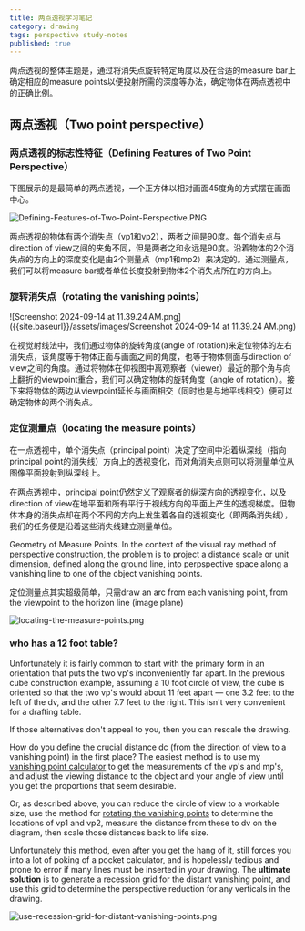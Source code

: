 ```yaml
---
title: 两点透视学习笔记
category: drawing
tags: perspective study-notes
published: true
---
```

两点透视的整体主题是，通过将消失点旋转特定角度以及在合适的measure bar上确定相应的measure points以便投射所需的深度等办法，确定物体在两点透视中的正确比例。

## 两点透视（Two point perspective）

### 两点透视的标志性特征（Defining Features of Two Point Perspective）

下图展示的是最简单的两点透视，一个正方体以相对画面45度角的方式摆在画面中心。

![Defining-Features-of-Two-Point-Perspective.PNG]({{site.baseurl}}/assets/images/Defining-Features-of-Two-Point-Perspective.PNG)

两点透视的物体有两个消失点（vp1和vp2），两者之间是90度。每个消失点与direction of view之间的夹角不同，但是两者之和永远是90度。沿着物体的2个消失点的方向上的深度变化是由2个测量点（mp1和mp2）来决定的。通过测量点，我们可以将measure bar或者单位长度投射到物体2个消失点所在的方向上。

### 旋转消失点（rotating the vanishing points）

![Screenshot 2024-09-14 at 11.39.24 AM.png]({{site.baseurl}}/assets/images/Screenshot 2024-09-14 at 11.39.24 AM.png)

在视觉射线法中，我们通过物体的旋转角度(angle of rotation)来定位物体的左右消失点，该角度等于物体正面与画面之间的角度，也等于物体侧面与direction of view之间的角度。通过将物体在仰视图中离观察者（viewer）最近的那个角与向上翻折的viewpoint重合，我们可以确定物体的旋转角度（angle of rotation）。接下来将物体的两边从viewpoint延长与画面相交（同时也是与地平线相交）便可以确定物体的两个消失点。

### 定位测量点（locating the measure points）

在一点透视中，单个消失点（principal point）决定了空间中沿着纵深线（指向principal point的消失线）方向上的透视变化，而对角消失点则可以将测量单位从图像平面投射到纵深线上。

在两点透视中，principal point仍然定义了观察者的纵深方向的透视变化，以及direction of view在地平面和所有平行于视线方向的平面上产生的透视梯度。但物体本身的消失点却在两个不同的方向上发生着各自的透视变化（即两条消失线），我们的任务便是沿着这些消失线建立测量单位。

Geometry of Measure Points. In the context of the visual ray method of perspective construction, the problem is to project a distance scale or unit dimension, defined along the ground line, into perpspective space along a vanishing line to one of the object vanishing points.

定位测量点其实超级简单，只需draw an arc from each vanishing point, from the viewpoint to the horizon line (image plane)

![locating-the-measure-points.png]({{site.baseurl}}/assets/images/locating-the-measure-points.png)


### who has a 12 foot table?

Unfortunately it is fairly common to start with the primary form in an orientation that puts the two vp's inconveniently far apart. In the previous cube construction example, assuming a 10 foot circle of view, the cube is oriented so that the two vp's would about 11 feet apart — one 3.2 feet to the left of the dv, and the other 7.7 feet to the right. This isn't very convenient for a drafting table.

If those alternatives don't appeal to you, then you can rescale the drawing.

How do you define the crucial distance dc (from the direction of view to a vanishing point) in the first place? The easiest method is to use my [vanishing point calculator](https://www.handprint.com/HP/WCL/IMG/LPR/VPCalculator.xls) to get the measurements of the vp's and mp's, and adjust the viewing distance to the object and your angle of view until you get the proportions that seem desirable.

Or, as described above, you can reduce the circle of view to a workable size, use the method for [rotating the vanishing points](https://www.handprint.com/HP/WCL/perspect3.html#rotatingvp) to determine the locations of vp1 and vp2, measure the distance from these to dv on the diagram, then scale those distances back to life size.

Unfortunately this method, even after you get the hang of it, still forces you into a lot of poking of a pocket calculator, and is hopelessly tedious and prone to error if many lines must be inserted in your drawing. The **ultimate solution** is to generate a recession grid for the distant vanishing point, and use this grid to determine the perspective reduction for any verticals in the drawing.

![use-recession-grid-for-distant-vanishing-points.png]({{site.baseurl}}/assets/images/use-recession-grid-for-distant-vanishing-points.png)
